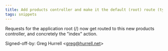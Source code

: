 ```yaml
---
title: Add products controller and make it the default (root) route (typechecked.net, e1580bd)
tags: snippets
---
```


Requests for the application root (/) now get routed to this new products controller, and concretely the "index" action.

Signed-off-by: Greg Hurrell &lt;greg@hurrell.net&gt;
